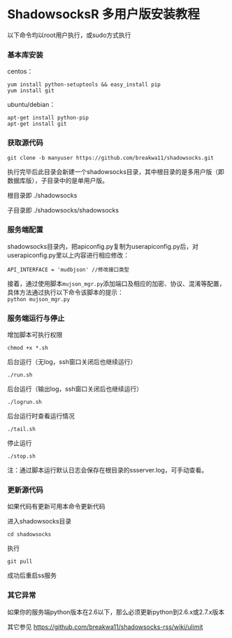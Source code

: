 # ShadowsocksR 多用户版安装教程 #

以下命令均以root用户执行，或sudo方式执行

### 基本库安装 ###
centos： 
```
yum install python-setuptools && easy_install pip
yum install git
```
ubuntu/debian： 
```
apt-get install python-pip
apt-get install git
```

### 获取源代码 ###
`git clone -b manyuser https://github.com/breakwa11/shadowsocks.git`

执行完毕后此目录会新建一个shadowsocks目录，其中根目录的是多用户版（即数据库版），子目录中的是单用户版。

根目录即 ./shadowsocks

子目录即 ./shadowsocks/shadowsocks 


### 服务端配置 ###
shadowsocks目录内，把apiconfig.py复制为userapiconfig.py后，对userapiconfig.py里以上内容进行相应修改： 
```
API_INTERFACE = 'mudbjson' //修改接口类型
```

接着，通过使用脚本`mujson_mgr.py`添加端口及相应的加密、协议、混淆等配置，具体方法通过执行以下命令该脚本的提示：  
`python mujson_mgr.py`

### 服务端运行与停止 ###

增加脚本可执行权限 

`chmod +x *.sh`

后台运行（无log，ssh窗口关闭后也继续运行） 

`./run.sh`

后台运行（输出log，ssh窗口关闭后也继续运行） 

`./logrun.sh`

后台运行时查看运行情况 

`./tail.sh`

停止运行 

`./stop.sh`

注：通过脚本运行默认日志会保存在根目录的ssserver.log，可手动查看。

### 更新源代码 ###
如果代码有更新可用本命令更新代码

进入shadowsocks目录 

`cd shadowsocks` 

执行 

`git pull` 

成功后重启ss服务

### 其它异常 ###
如果你的服务端python版本在2.6以下，那么必须更新python到2.6.x或2.7.x版本

其它参见 https://github.com/breakwa11/shadowsocks-rss/wiki/ulimit